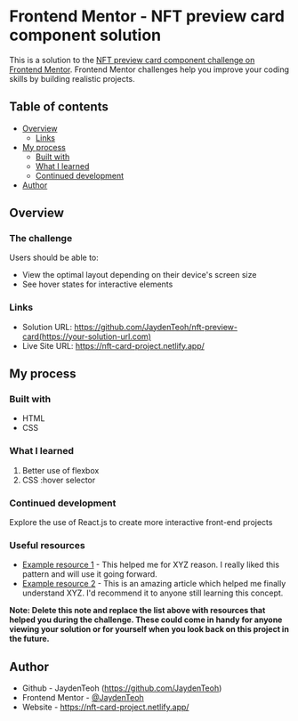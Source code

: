 # Frontend Mentor - NFT preview card component solution

This is a solution to the [NFT preview card component challenge on Frontend Mentor](https://www.frontendmentor.io/challenges/nft-preview-card-component-SbdUL_w0U). Frontend Mentor challenges help you improve your coding skills by building realistic projects. 

## Table of contents

- [Overview](#overview)
  - [Links](#links)
- [My process](#my-process)
  - [Built with](#built-with)
  - [What I learned](#what-i-learned)
  - [Continued development](#continued-development)
- [Author](#author)



## Overview

### The challenge

Users should be able to:

- View the optimal layout depending on their device's screen size
- See hover states for interactive elements


### Links

- Solution URL: https://github.com/JaydenTeoh/nft-preview-card(https://your-solution-url.com)
- Live Site URL: https://nft-card-project.netlify.app/

## My process

### Built with

- HTML
- CSS

### What I learned

1) Better use of flexbox
2) CSS :hover selector


### Continued development

Explore the use of React.js to create more interactive front-end projects


### Useful resources

- [Example resource 1](https://www.example.com) - This helped me for XYZ reason. I really liked this pattern and will use it going forward.
- [Example resource 2](https://www.example.com) - This is an amazing article which helped me finally understand XYZ. I'd recommend it to anyone still learning this concept.

**Note: Delete this note and replace the list above with resources that helped you during the challenge. These could come in handy for anyone viewing your solution or for yourself when you look back on this project in the future.**

## Author

- Github - JaydenTeoh (https://github.com/JaydenTeoh)
- Frontend Mentor - [@JaydenTeoh](https://www.frontendmentor.io/profile/JaydenTeoh)
- Website - https://nft-card-project.netlify.app/

